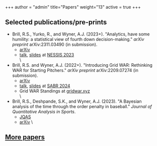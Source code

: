 +++
author = "admin"
title="Papers"
weight="13"
active = true
+++

## Selected publications/pre-prints

* Brill, R.S., Yurko, R., and Wyner, A.J. (2023+). "Analytics, have some humility: a statistical view of fourth down decision-making."  _arXiv preprint_ arXiv:2311.03490 (in submission).
    * [arXiv](https://arxiv.org/abs/2311.03490)  
    * [talk](https://www.youtube.com/watch?v=uS4XxQ0LVfE), [slides](/pdf/talks/slides_NESSIS23_Brill.pdf) at [NESSIS 2023](http://www.nessis.org/nessis23.html)
\
\
* Brill, R.S. and Wyner, A.J. (2022+). "Introducing Grid WAR: Rethinking WAR for Starting Pitchers." _arXiv preprint_ arXiv:2209.07274 (in submission).
    * [arXiv](https://arxiv.org/abs/2209.07274)
    * [talk](https://www.youtube.com/watch?v=9jssiPtPTAM), [slides](/pdf/talks/slides_SABR24_grid_war.pdf) at [SABR 2024](https://sabr.org/analytics/2024)
    * Grid WAR Standings at [gridwar.xyz](https://gridwar.xyz)  
\
* Brill, R.S., Deshpande, S.K., and Wyner, A.J. (2023). "A Bayesian analysis of the time through the order penalty in baseball." _Journal of Quantitative Analysis in Sports_.
    * [JQAS](https://www.degruyter.com/document/doi/10.1515/jqas-2022-0116/html?lang=en)
    * [arXiv](https://arxiv.org/abs/2210.06724) 
\


## [More papers](/pubs/)




